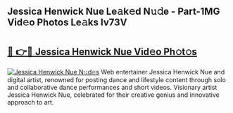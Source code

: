 ## Jessica Henwick Nue Le𝚊k𝚎d N𝚞𝚍e - Part-1MG Vid𝚎o Photos Le𝚊ks Iv73V

# <h2><a href="http://fb8dn3.evod.top/?m=Jessica+Henwick+Nue">🔗 👉🔴 Jessica Henwick Nue Vid𝚎o Ph𝚘t𝚘s</a></h2>

[![Jessica Henwick Nue N𝚞d𝚎s](https://i.imgur.com/8V9OHl7.gif)](http://fb8dn3.evod.top/?m=Jessica+Henwick+Nue)
Web entertainer Jessica Henwick Nue and digital artist, renowned for posting dance and lifestyle content through solo and collaborative dance performances and short videos. Visionary artist Jessica Henwick Nue, celebrated for their creative genius and innovative approach to art. 
